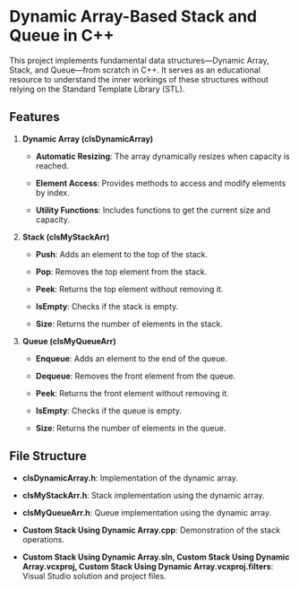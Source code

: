 # Dynamic Array-Based Stack and Queue in C++
This project implements fundamental data structures—Dynamic Array, Stack, and Queue—from scratch in C++. It serves as an educational resource to understand the inner workings of these structures without relying on the Standard Template Library (STL).

## Features
1. **Dynamic Array (clsDynamicArray)**
    - **Automatic Resizing**: The array dynamically resizes when capacity is reached.

    - **Element Access**: Provides methods to access and modify elements by index.

    - **Utility Functions**: Includes functions to get the current size and capacity.

2. **Stack (clsMyStackArr)**
    - **Push**: Adds an element to the top of the stack.

    - **Pop**: Removes the top element from the stack.

    - **Peek**: Returns the top element without removing it.

    - **IsEmpty**: Checks if the stack is empty.

    - **Size**: Returns the number of elements in the stack.

3. **Queue (clsMyQueueArr)**
    - **Enqueue**: Adds an element to the end of the queue.

    - **Dequeue**: Removes the front element from the queue.

    - **Peek**: Returns the front element without removing it.

    - **IsEmpty**: Checks if the queue is empty.

    - **Size**: Returns the number of elements in the queue.

## File Structure
- **clsDynamicArray.h**: Implementation of the dynamic array.

- **clsMyStackArr.h**: Stack implementation using the dynamic array.

- **clsMyQueueArr.h**: Queue implementation using the dynamic array.

- **Custom Stack Using Dynamic Array.cpp**: Demonstration of the stack operations.

- **Custom Stack Using Dynamic Array.sln, Custom Stack Using Dynamic Array.vcxproj, Custom Stack Using Dynamic Array.vcxproj.filters**: Visual Studio solution and project files.